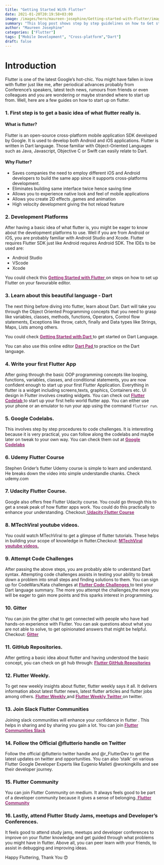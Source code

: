 ```yaml
---
title: "Getting Started With Flutter"
date: 2021-01-20T20:19:58+03:00
image: /images/hero/maureen-josephine/Getting-started-with-Flutter/image.png
summary: "This blog post shows step by step guidelines on how to Get started with Flutter and Resources to use to help one get in track."
author: "Maureen Josephine"
categories: ["Flutter"]
tags: ["Mobile Development", "Cross-platform","Dart"]
draft: false
---
```


# Introduction

Flutter is one of the latest Google’s hot-chic. You might have fallen in love with flutter just like me, after periodical advances probably from Conference’s speakers, latest tech news, rumours from friends or even colleagues and you are wondering or maybe stranded where to start up from. Well, here are a few guides on how to start up on flutter.

### 1. First step is to get a basic idea of what flutter really is.
#### What is flutter?

Flutter is an open-source cross-platform mobile application SDK developed by Google. It is used to develop both Android and iOS applications. Flutter is written in Dart language. Those familiar with Object-Oriented Languages such as Java, Javascript, Objective C or Swift can easily relate to Dart.

#### Why Flutter?

   * Saves companies the need to employ different iOS and Android developers to build the same      app since it supports cross-platforms development.
   * Eliminates building same interface twice hence saving time
   * Allows you to experience native look and feel of mobile applications
   * Allows you create 2D effects ,games and animation
   * High velocity development giving the hot reload feature 

### 2. Development Platforms

After having a basic idea of what flutter is, you might be eager to know about the development platforms to use. Well if you are from Android or iOS, you are probably familiar with Android Studio and Xcode. Flutter requires Flutter SDK just like Android requires Android SDK. The IDEs to be used are:

  * Android Studio
  * VScode
  * Xcode 

You could check this [<span style="color:#9B2B77"> **Getting Started with Flutter** </span>](https://flutter.dev/docs/get-started/editor) on steps on how to set up Flutter on your favourable editor.

### 3. Learn about this beautiful language - Dart

The next thing before diving into flutter, learn about Dart. Dart will take you through the Object Oriented Programming concepts that you need to grasp like variables, classes, methods, functions, Operators, Control flow statements, Exceptions like throw, catch, finally and Data types like Strings, Maps, Lists among others.

You could check [<span style="color:#9B2B77"> **Getting Started with Dart** </span>](https://www.dartlang.org/) to get started on Dart Language.

You can also use this online editor [<span style="color:#9B2B77"> **Dart Pad** </span>](https://dartpad.dartlang.org/ )to practice on the Dart language.

### 4. Write your first Flutter App

After going through the basic OOP programming concepts like looping, functions, variables, classes, and conditional statements, you are now confident enough to start up your first Flutter Application. Everything in flutter is a widget including screens,texts, graphics, Containers etc. UI design in Flutter involves creating widgets.
You can check out [<span style="color:#9B2B77"> **Flutter Codelab** </span>](https://flutter.dev/docs/get-started/codelab)to start up your first hello world flutter app. You can either use your phone or an emulator to run your app using the command ```flutter run```.

### 5. Google Codelabs.

This involves step by step procedures to code challenges. It is interesting because it is very practical, you can follow along the codelabs and maybe later on tweak to your own way.
You can check them out at
[<span style="color:#9B2B77"> **Google Codelabs** </span>](https://flutter.dev/docs/codelabs) 

### 6. Udemy Flutter Course

Stephen Grider’s flutter Udemy course is simple to learn and understand. He breaks down the video into simple understandle chanks.
Check udemy.com

### 7. Udacity Flutter Course.

Google also offers free Flutter Udacity course. You could go through this to get a sneak peak of how flutter apps work. You could do this practically to enhance your understanding.
Checkout:[<span style="color:#9B2B77"> **Udacity Flutter Course** </span>](https://www.udacity.com/course/build-native-mobile-apps-with-flutter--ud905)


### 8. MTechViral youtube videos.

You could watch MTechViral to get a glimpse of flutter tutorials. These helps in building your scope of knowledge in flutter.Checkout: [<span style="color:#9B2B77"> **MTechViral youtube videos.** </span>](https://www.youtube.com/channel/UCFTM1FGjZSkoSPDZgtbp7hA) 

### 9. Attempt Code Challenges

After passing the above steps, you are probably able to understand Dart syntax. Attempting code challenges assists in testing your ability to break down a problem into small steps and finding solutions to them. You can sign up for CodeWars/Kata challenges at [<span style="color:#9B2B77"> **Flutter Code Challenges** </span>](https://codewars.com) to test your Dart language summary. The more you attempt the challenges,the more you will be eager to gain more points and this sparks interest in programming.

### 10. Gitter

You can join the gitter chat to get connected with people who have had hands-on experience with Flutter. You can ask questions about what you are not able to solve, to get opinionated answers that might be helpful. Checkout: [<span style="color:#9B2B77"> **Gitter** </span>](https://gitter.im/flutter/flutter)

### 11. GitHub Repositories.

After getting a basic idea about flutter and having understood the basic concept, you can check on git hub through: [<span style="color:#9B2B77"> **Flutter GitHub Repositories** </span>](https://github.com/awesome-flutter)

### 12. Flutter Weekly.

To get new weekly insights about flutter, flutter weekly says it all. It delivers information about latest flutter news, latest flutter articles and flutter jobs among others.
[<span style="color:#9B2B77"> **Flutter Weekly** </span>](https://flutterweekly.net) and [<span style="color:#9B2B77"> **Flutter Weekly Twitter** </span>](https://twitter.com/FlutterWk) on twitter.

### 13. Join Slack Flutter Communities

Joining slack communities will enhance your confidence in flutter . This helps in sharing and by sharing you gain a lot. You can join [<span style="color:#9B2B77"> **Flutter Communities Slack** </span>](https://mindorks.com/connect-with-us) 

### 14. Follow the Official @flutterio handle on Twitter

Follow the official @flutterio twitter handle and @r_FlutterDev to get the latest updates on twitter and opportunities. You can also ‘stalk’ on various Flutter Google Developer Experts like Eugenio Malleti @workingkills and see their developer journey.

### 15. Flutter Community

You can join Flutter Community on medium. It always feels good to be part of a developer community because it gives a sense of belonging.[<span style="color:#9B2B77"> **Flutter Community** </span>](https://medium.com/flutter-community)

### 16. Lastly, attend Flutter Study Jams, meetups and Developer’s Conferences.

It feels good to attend study jams, meetups and developer conferences to improve on your flutter knowledge and get guided through what problems you might have in flutter.
Above all, you can peer learn with your friends, to assist in debugging and improving ideas.

Happy Fluttering, Thank You 😍